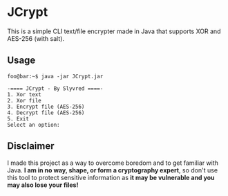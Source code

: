 # JCrypt
This is a simple CLI text/file encrypter made in Java that supports XOR and AES-256 (with salt).

## Usage

```console
foo@bar:~$ java -jar JCrypt.jar

-==== JCrypt - By Slyvred ====-
1. Xor text
2. Xor file
3. Encrypt file (AES-256)
4. Decrypt file (AES-256)
5. Exit
Select an option: 
```

## Disclaimer

I made this project as a way to overcome boredom and to get familiar with Java. **I am in no way, shape, or form a cryptography expert**, 
so don't use this tool to protect sensitive information as **it may be vulnerable and you may also lose your files!**
